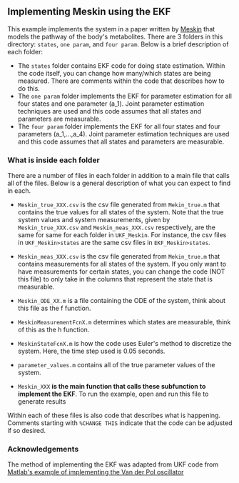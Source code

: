 ## Implementing Meskin using the EKF

This example implements the system in a paper written by [Meskin](https://drive.google.com/file/d/1PYTPskAWuQ-HrS7cBfBXQ_-OeJp-do8H/view?usp=sharing) 
that models the pathway of the body's metabolites. There are 3 folders in this directory: `states`, `one param`, and `four param`. Below is a brief description of each folder:

* The `states` folder contains EKF code for doing state estimation. Within the code itself, 
you can change how many/which states are being measured. There are comments within the code
that describes how to do this.
* The `one param` folder implements the EKF for parameter estimation for all four states and one parameter (a_1). 
Joint parameter estimation techniques are used and this code assumes that all states and parameters are measurable.
* The `four param` folder implements the EKF for all four states and four parameters (a_1,...,a_4). 
Joint parameter estimation techniques are used and this code assumes that all states and parameters are measurable.

### What is inside each folder

There are a number of files in each folder in addition to a main file that calls all of the files. 
Below is a general description of what you can expect to find in each.   

* `Meskin_true_XXX.csv` is the csv file generated from `Mekin_true.m` that contains the true values for all states of the system. Note that the true system values and system measurements, given by `Meskin_true_XXX.csv` and `Meskin_meas_XXX.csv` respectively, are the same for same for each folder in `UKF_Meskin`. For instance, the csv files in `UKF_Meskin>states` are the same csv files in `EKF_Meskin>states`.

* `Meskin_meas_XXX.csv` is the csv file generated from `Mekin_true.m` that contains measurements for all states of the system. 
If you only want to have measurements for certain states, you can change the code (NOT this file) to only take in the columns that represent the state that is measurable.    

* `Meskin_ODE_XX.m` is a file containing the ODE of the system, think about this file as the f function.  

* `MeskinMeasurementFcnX.m` determines which states are measurable, think of this as the h function. 

* `MeskinStateFcnX.m` is how the code uses Euler's method to discretize the system. Here, the time step used is 0.05 seconds.

* `parameter_values.m` contains all of the true parameter values of the system.    

* `Meskin_XXX` **is the main function that calls these subfunction to implement the EKF**. To run the example, open and run this file to generate results

Within each of these files is also code that describes what is happening. Comments starting with `%CHANGE THIS` indicate that 
the code can be adjusted if so desired.

### Acknowledgements
The method of implementing the EKF was adapted from UKF code from [Matlab's example of implementing the Van der Pol oscillator](https://www.mathworks.com/help/control/ug/nonlinear-state-estimation-using-unscented-kalman-filter.html)
